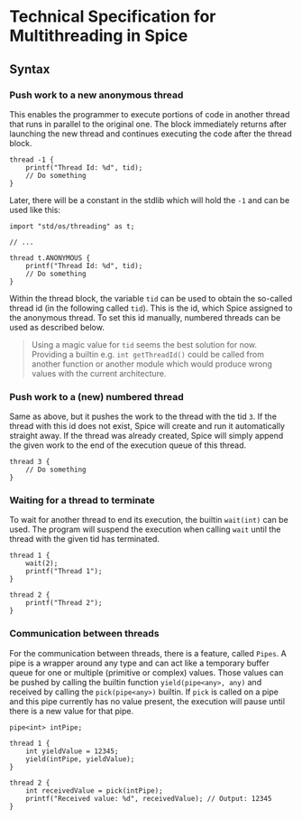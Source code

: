 # Technical Specification for Multithreading in Spice

## Syntax

### Push work to a new anonymous thread
This enables the programmer to execute portions of code in another thread that runs in parallel to the original one. The block immediately returns after launching the new thread and continues executing the code after the thread block.

```spice
thread -1 {
    printf("Thread Id: %d", tid);
    // Do something
}
```

Later, there will be a constant in the stdlib which will hold the `-1` and can be used like this:

```spice
import "std/os/threading" as t;

// ...

thread t.ANONYMOUS {
    printf("Thread Id: %d", tid);
    // Do something
}
```

Within the thread block, the variable `tid` can be used to obtain the so-called thread id (in the following called `tid`). This is the id, which Spice assigned to the anonymous thread. To set this id manually, numbered threads can be used as described below.

> Using a magic value for `tid` seems the best solution for now. Providing a builtin e.g. `int getThreadId()` could be called from another function or another module which would produce wrong values with the current architecture.

### Push work to a (new) numbered thread
Same as above, but it pushes the work to the thread with the tid `3`. If the thread with this id does not exist, Spice will create and run it  automatically straight away. If the thread was already created, Spice will simply append the given work to the end of the execution queue of this thread.

```spice
thread 3 {
    // Do something
}
```

### Waiting for a thread to terminate
To wait for another thread to end its execution, the builtin `wait(int)` can be used. The program will suspend the execution when calling `wait` until the thread with the given tid has terminated.

```spice
thread 1 {
    wait(2);
    printf("Thread 1");
}

thread 2 {
    printf("Thread 2");
}
```

### Communication between threads
For the communication between threads, there is a feature, called `Pipes`. A pipe is a wrapper around any type and can act like a temporary buffer queue for one or multiple (primitive or complex) values. Those values can be pushed by calling the builtin function `yield(pipe<any>, any)` and received by calling the `pick(pipe<any>)` builtin. If `pick` is called on a pipe and this pipe currently has no value present, the execution will pause until there is a new value for that pipe. 

```spice
pipe<int> intPipe;

thread 1 {
    int yieldValue = 12345;
    yield(intPipe, yieldValue);
}

thread 2 {
    int receivedValue = pick(intPipe);
    printf("Received value: %d", receivedValue); // Output: 12345
}
```